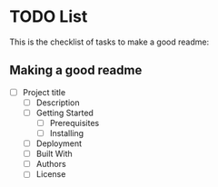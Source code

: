 # TODO List

This is the checklist of tasks to make a good readme:

## Making a good readme

- [ ] Project title
    - [ ] Description
    - [ ] Getting Started
        - [ ] Prerequisites
        - [ ] Installing
   - [ ] Deployment 
   - [ ] Built With
   - [ ] Authors
   - [ ] License
